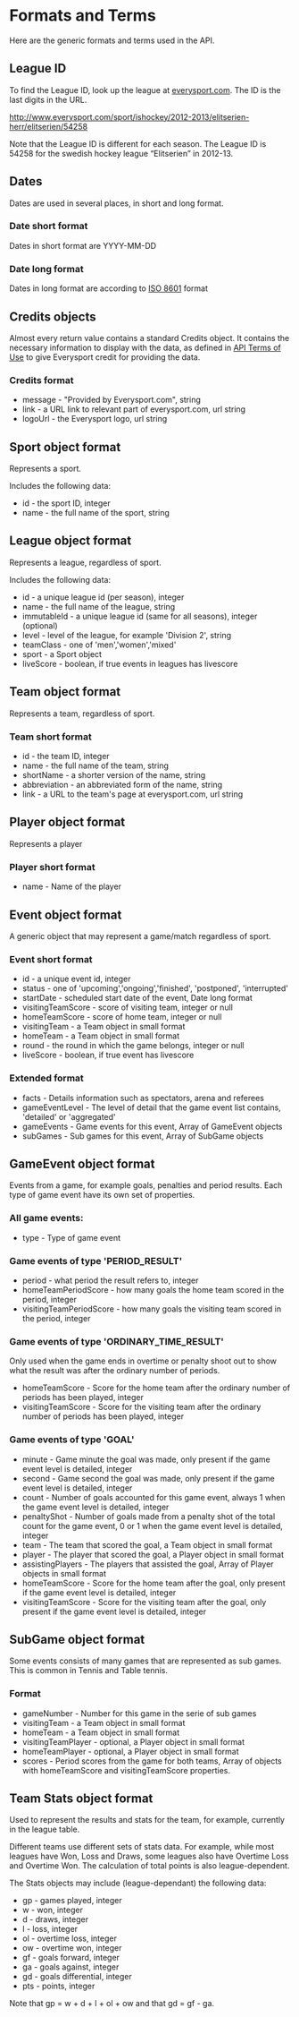 ﻿# Formats and Terms
Here are the generic formats and terms used in the API. 

## League ID
To find the League ID, look up the league at [everysport.com](http://www.everysport.com). The ID is the last digits in the URL. 

http://www.everysport.com/sport/ishockey/2012-2013/elitserien-herr/elitserien/54258

Note that the League ID is different for each season. The League ID is 54258 for the swedish hockey league “Elitserien” in 2012-13.

## Dates
Dates are used in several places, in short and long format.

### Date short format
Dates in short format are YYYY-MM-DD

### Date long format
Dates in long format are according to [ISO 8601](http://en.wikipedia.org/wiki/ISO_8601) format


## Credits objects
Almost every return value contains a standard Credits object. It contains the necessary information to display with the data, as defined in [API Terms of Use](/basics/terms_of_use.md) to give Everysport credit for providing the data. 

### Credits format
* message - "Provided by Everysport.com", string
* link - a URL link to relevant part of everysport.com, url string
* logoUrl - the Everysport logo, url string

## Sport object format
Represents a sport.

Includes the following data:
* id - the sport ID, integer
* name - the full name of the sport, string


## League object format
Represents a league, regardless of sport.

Includes the following data:
* id - a unique league id (per season), integer 
* name - the full name of the league, string
* immutableId - a unique league id (same for all seasons), integer (optional)
* level - level of the league, for example 'Division 2', string
* teamClass - one of 'men','women','mixed'
* sport - a Sport object
* liveScore - boolean, if true events in leagues has livescore

## Team object format
Represents a team, regardless of sport.

### Team short format
* id - the team ID, integer
* name - the full name of the team, string
* shortName - a shorter version of the name, string
* abbreviation - an abbreviated form of the name, string
* link - a URL to the team's page at everysport.com, url string

## Player object format 
Represents a player

### Player short format
* name - Name of the player

## Event object format
A generic object that may represent a game/match regardless of sport. 

### Event short format
* id - a unique event id, integer
* status - one of 'upcoming','ongoing','finished', 'postponed', 'interrupted'
* startDate - scheduled start date of the event, Date long format
* visitingTeamScore - score of visiting team, integer or null
* homeTeamScore - score of home team, integer or null
* visitingTeam - a Team object in small format
* homeTeam - a Team object in small format
* round - the round in which the game belongs, integer or null 
* liveScore - boolean, if true event has livescore

### Extended format
* facts - Details information such as spectators, arena and referees
* gameEventLevel - The level of detail that the game event list contains, 'detailed' or 'aggregated'
* gameEvents - Game events for this event, Array of GameEvent objects
* subGames - Sub games for this event, Array of SubGame objects

## GameEvent object format
Events from a game, for example goals, penalties and period results.
Each type of game event have its own set of properties.

### All game events:
* type - Type of game event

### Game events of type 'PERIOD_RESULT'
* period - what period the result refers to, integer
* homeTeamPeriodScore - how many goals the home team scored in the period, integer
* visitingTeamPeriodScore - how many goals the visiting team scored in the period, integer

### Game events of type 'ORDINARY_TIME_RESULT'
Only used when the game ends in overtime or penalty shoot out to show what the result was after the ordinary number of periods.

* homeTeamScore - Score for the home team after the ordinary number of periods has been played, integer
* visitingTeamScore - Score for the visiting team after the ordinary number of periods has been played, integer

### Game events of type 'GOAL'
* minute - Game minute the goal was made, only present if the game event level is detailed, integer
* second - Game second the goal was made, only present if the game event level is detailed, integer
* count - Number of goals accounted for this game event, always 1 when the game event level is detailed, integer
* penaltyShot - Number of goals made from a penalty shot of the total count for the game event, 0 or 1 when the game event level is detailed, integer
* team - The team that scored the goal, a Team object in small format
* player - The player that scored the goal, a Player object in small format
* assistingPlayers - The players that assisted the goal, Array of Player objects in small format
* homeTeamScore - Score for the home team after the goal, only present if the game event level is detailed, integer
* visitingTeamScore - Score for the visiting team after the goal, only present if the game event level is detailed, integer

## SubGame object format
Some events consists of many games that are represented as sub games. This is common in Tennis and Table tennis.

### Format
* gameNumber - Number for this game in the serie of sub games
* visitingTeam - a Team object in small format
* homeTeam - a Team object in small format
* visitingTeamPlayer - optional, a Player object in small format
* homeTeamPlayer - optional, a Player object in small format
* scores - Period scores from the game for both teams, Array of objects with homeTeamScore and visitingTeamScore properties. 

## Team Stats object format
Used to represent the results and stats for the team, for example, currently in the league table.  

Different teams use different sets of stats data. For example, while most leagues have Won, Loss and Draws, some leagues also have Overtime Loss and Overtime Won. 
The calculation of total points is also league-dependent. 

The Stats objects may include (league-dependant) the following data:
* gp - games played, integer
* w - won, integer
* d - draws, integer
* l - loss, integer
* ol - overtime loss, integer
* ow - overtime won, integer
* gf - goals forward, integer
* ga - goals against, integer
* gd - goals differential, integer
* pts - points, integer

Note that gp = w + d + l + ol + ow and that gd = gf - ga.

